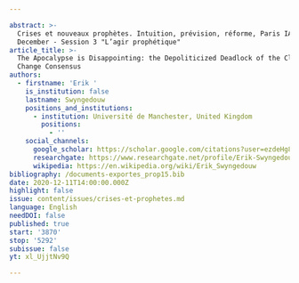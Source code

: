 ```yaml
---

abstract: >-
  Crises et nouveaux prophètes. Intuition, prévision, réforme, Paris IAS, 10-11
  December - Session 3 "L’agir prophétique"
article_title: >-
  The Apocalypse is Disappointing: the Depoliticized Deadlock of the Climate
  Change Consensus
authors:
  - firstname: 'Erik '
    is_institution: false
    lastname: Swyngedouw
    positions_and_institutions:
      - institution: Université de Manchester, United Kingdom
        positions:
          - ''
    social_channels:
      google_scholar: https://scholar.google.com/citations?user=ezdeHg8AAAAJ&hl=en
      researchgate: https://www.researchgate.net/profile/Erik-Swyngedouw-2
      wikipedia: https://en.wikipedia.org/wiki/Erik_Swyngedouw
bibliography: /documents-exportes_prop15.bib
date: 2020-12-11T14:00:00.000Z
highlight: false
issue: content/issues/crises-et-prophetes.md
language: English
needDOI: false
published: true
start: '3870'
stop: '5292'
subissue: false
yt: xl_UjjtNv9Q

---
```



<Youtube yt="xl_UjjtNv9Q" caption="The apocalypse is disappointing: the depoliticized deadlock of the climate change consensus" start="3870" stop="5292"></Youtube>
